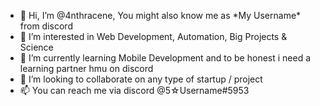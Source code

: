 - 👋 Hi, I’m @4nthracene, You might also know me as \*My Username\* from discord
- 👀 I’m interested in Web Development, Automation, Big Projects & Science
- 🌱 I’m currently learning Mobile Development and to be honest i need a learning partner hmu on discord
- 💞️ I’m looking to collaborate on any type of startup / project
- 📫 You can reach me via discord @5☆Username#5953

<!---
4nthracene/4nthracene is a ✨ special ✨ repository because its `README.md` (this file) appears on your GitHub profile.
You can click the Preview link to take a look at your changes.
--->

